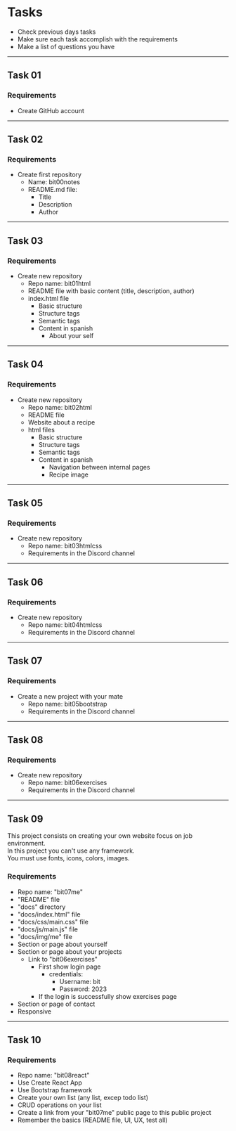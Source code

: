 # Tasks
- Check previous days tasks
- Make sure each task accomplish with the requirements
- Make a list of questions you have
---
## Task 01
### Requirements
- Create GitHub account
---
## Task 02
### Requirements
* Create first repository
  - Name: bit00notes
  * README.md file:
    - Title
    - Description
    - Author
---
## Task 03
### Requirements
* Create new repository
	- Repo name: bit01html
	- README file with basic content (title, description, author)
	* index.html file
		- Basic structure
		- Structure tags
		- Semantic tags
		* Content in spanish
			- About your self
---
## Task 04
### Requirements
* Create new repository
  - Repo name: bit02html
  - README file
  - Website about a recipe
  * html files
    - Basic structure
    - Structure tags
    - Semantic tags
    * Content in spanish
      - Navigation between internal pages
      - Recipe image
---
## Task 05
### Requirements
* Create new repository
  - Repo name: bit03htmlcss
  - Requirements in the Discord channel
---
## Task 06
### Requirements
* Create new repository
  - Repo name: bit04htmlcss
  - Requirements in the Discord channel
---
## Task 07
### Requirements
* Create a new project with your mate
  - Repo name: bit05bootstrap
  - Requirements in the Discord channel
---
## Task 08
### Requirements
* Create new repository
  - Repo name: bit06exercises
  - Requirements in the Discord channel
---
## Task 09
This project consists on creating your own website focus on job environment.  
In this project you can't use any framework.  
You must use fonts, icons, colors, images.
### Requirements
- Repo name: "bit07me"
- "README" file
- "docs" directory
- "docs/index.html" file
- "docs/css/main.css" file
- "docs/js/main.js" file
- "docs/img/me" file
- Section or page about yourself
- Section or page about your projects
  * Link to "bit06exercises"
    * First show login page
      * credentials:
        -  Username: bit
        -  Password: 2023
    - If the login is successfully show exercises page
- Section or page of contact
- Responsive
---
## Task 10
### Requirements
- Repo name: "bit08react"
- Use Create React App
- Use Bootstrap framework
- Create your own list (any list, excep todo list)
- CRUD operations on your list
- Create a link from your "bit07me" public page to this public project
- Remember the basics (README file, UI, UX, test all)